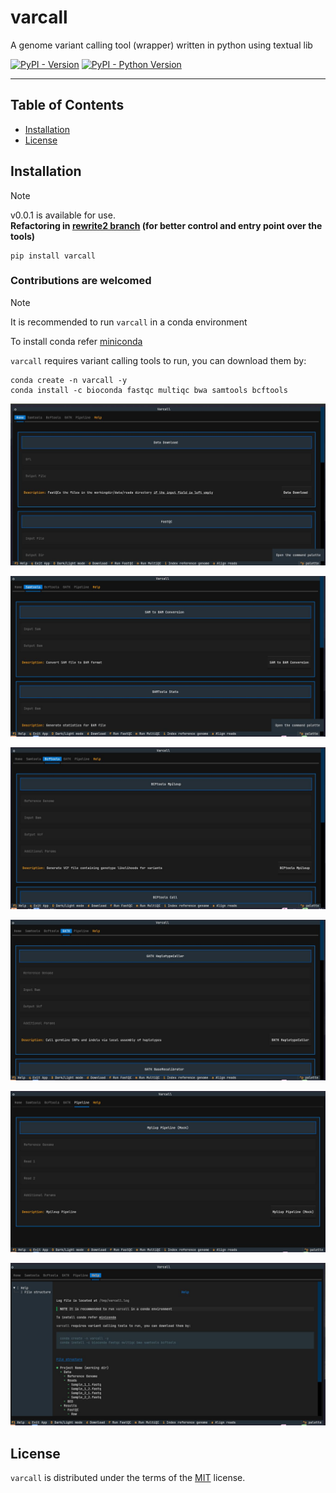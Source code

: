 # varcall

A genome variant calling tool (wrapper) written in python using textual lib

[![PyPI - Version](https://img.shields.io/pypi/v/varcall.svg)](https://pypi.org/project/varcall)
[![PyPI - Python Version](https://img.shields.io/pypi/pyversions/varcall.svg)](https://pypi.org/project/varcall)

-----

## Table of Contents

- [Installation](#installation)
- [License](#license)

## Installation

> [!NOTE]
> v0.0.1 is available for use. <br>
> **Refactoring in [rewrite2 branch](https://github.com/vidyasagar0405/varcall/tree/rewrite2) (for better control and entry point over the tools)**

```console
pip install varcall
```
### Contributions are welcomed

> [!NOTE]
> It is recommended to run `varcall` in a conda environment

To install conda refer [miniconda](https://docs.anaconda.com/miniconda/)

`varcall` requires variant calling tools to run, you can download them by:
```console
conda create -n varcall -y
conda install -c bioconda fastqc multiqc bwa samtools bcftools
```

![Home tab image](./doc/images/Hometab-image.jpg?raw=true "Home tab")



![Samtools tab image](./doc/images/Samtoolstab-image.jpg?raw=true "Samtools tab")



![Bcftools tab image](./doc/images/Bcftoolstab-image.jpg?raw=true "Bcftools tab")



![GATK tab image](./doc/images/gatktab-image.jpg?raw=true "GATK tab")



![Pipeline tab image](./doc/images/Pipelinetab-image.jpg?raw=true "Pipeline")



![Help tab image](./doc/images/Helptab-image.jpg?raw=true "Help tab")

## License

`varcall` is distributed under the terms of the [MIT](https://spdx.org/licenses/MIT.html) license.
